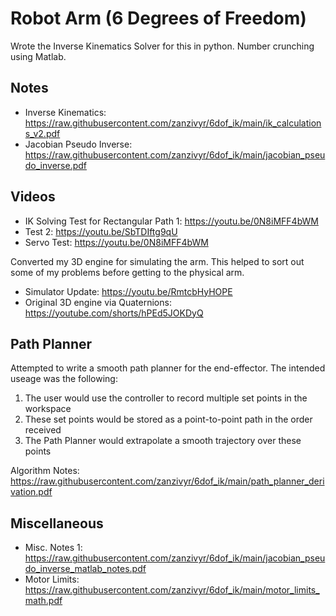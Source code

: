# Robot Arm (6 Degrees of Freedom)

Wrote the Inverse Kinematics Solver for this in python. Number crunching using Matlab.
## Notes
 - Inverse Kinematics: https://raw.githubusercontent.com/zanzivyr/6dof_ik/main/ik_calculations_v2.pdf
 - Jacobian Pseudo Inverse: https://raw.githubusercontent.com/zanzivyr/6dof_ik/main/jacobian_pseudo_inverse.pdf
## Videos
 - IK Solving Test for Rectangular Path 1: https://youtu.be/0N8iMFF4bWM
 - Test 2: https://youtu.be/SbTDIftg9qU
 - Servo Test: https://youtu.be/0N8iMFF4bWM

Converted my 3D engine for simulating the arm. This helped to sort out some of my problems before getting to the physical arm.
- Simulator Update: https://youtu.be/RmtcbHyHOPE
- Original 3D engine via Quaternions: https://youtube.com/shorts/hPEd5JOKDyQ

## Path Planner
Attempted to write a smooth path planner for the end-effector. The intended useage was the following:
1) The user would use the controller to record multiple set points in the workspace
2) These set points would be stored as a point-to-point path in the order received
3) The Path Planner would extrapolate a smooth trajectory over these points

Algorithm Notes: https://raw.githubusercontent.com/zanzivyr/6dof_ik/main/path_planner_derivation.pdf

## Miscellaneous
- Misc. Notes 1: https://raw.githubusercontent.com/zanzivyr/6dof_ik/main/jacobian_pseudo_inverse_matlab_notes.pdf
- Motor Limits: https://raw.githubusercontent.com/zanzivyr/6dof_ik/main/motor_limits_math.pdf
